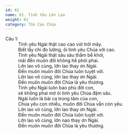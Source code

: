 ```yaml
---
id: 61
name: 61. Tình Yêu Lớn Lao
weight: 61
category: Tôn Cao Chúa
---
```

<dl><dt>Câu 1:</dt><dd data-verse="1">Tình yêu Ngài thật cao cao vút trời mây. <br/>Biết lấy chi đo lường, ôi tình yêu Chúa vời cao. <br/>Tình yêu Ngài thật sâu sâu thẳm bể khơi, <br/>mãi đến muôn đời không hề phôi phai. <br/>Lớn lao vô cùng, lớn lao thay ơn Ngài. <br/>Đến muôn muôn đời Chúa luôn tuyệt vời. <br/>Lớn lao vô cùng, lớn lao thay ơn Ngài. <br/>Đến muôn muôn đời Chúa là yêu thương. <br/>Tình yêu Ngài luôn bao phủ đời con, <br/>sẽ không phai mờ ôi tình yêu Chúa đậm sâu. <br/>Ngài luôn là bài ca trong tâm của con, <br/>Chúa yêu con nhiều, muôn đời Chúa vẫn còn yêu. <br/>Lớn lao vô cùng, lớn lao thay ơn Ngài. <br/>Đến muôn muôn đời Chúa luôn tuyệt vời. <br/>Lớn lao vô cùng, lớn nao thay ơn Ngài. <br/>Đến muôn muôn đời Chúa là yêu thương. </dd></dl>
